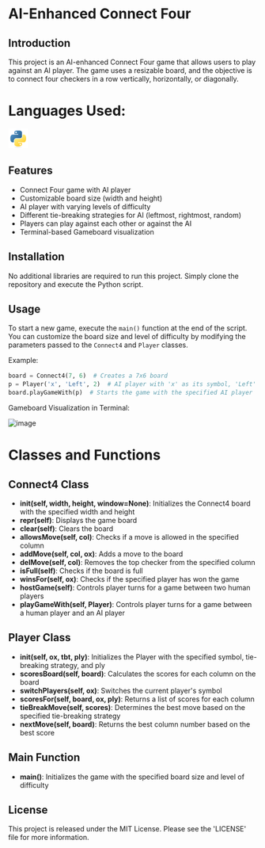 # AI-Enhanced Connect Four

## Introduction
This project is an AI-enhanced Connect Four game that allows users to play against an AI player. The game uses a resizable board, and the objective is to connect four checkers in a row vertically, horizontally, or diagonally.

# Languages Used:
<p align="left"> <a href="https://www.python.org" target="_blank" rel="noreferrer"> <img src="https://raw.githubusercontent.com/devicons/devicon/master/icons/python/python-original.svg" alt="python" width="40" height="40"/> </a> </p>

## Features
- Connect Four game with AI player
- Customizable board size (width and height)
- AI player with varying levels of difficulty
- Different tie-breaking strategies for AI (leftmost, rightmost, random)
- Players can play against each other or against the AI
- Terminal-based Gameboard visualization

## Installation
No additional libraries are required to run this project. Simply clone the repository and execute the Python script.

## Usage
To start a new game, execute the `main()` function at the end of the script. You can customize the board size and level of difficulty by modifying the parameters passed to the `Connect4` and `Player` classes.

Example:
```python
board = Connect4(7, 6)  # Creates a 7x6 board
p = Player('x', 'Left', 2)  # AI player with 'x' as its symbol, 'Left' tie-breaking strategy, and ply of 2
board.playGameWith(p)  # Starts the game with the specified AI player
```
Gameboard Visualization in Terminal:

<img width="155" alt="image" src="https://user-images.githubusercontent.com/111834642/227357116-63c6337c-1f5e-47f5-9cc7-a107cb0fbcfc.png">

# Classes and Functions

## Connect4 Class

- <strong>__init__(self, width, height, window=None)</strong>: Initializes the Connect4 board with the specified width and height
- <strong>__repr__(self)</strong>: Displays the game board
- <strong>clear(self)</strong>: Clears the board
- <strong>allowsMove(self, col)</strong>: Checks if a move is allowed in the specified column
- <strong>addMove(self, col, ox)</strong>: Adds a move to the board
- <strong>delMove(self, col)</strong>: Removes the top checker from the specified column
- <strong>isFull(self)</strong>: Checks if the board is full
- <strong>winsFor(self, ox)</strong>: Checks if the specified player has won the game
- <strong>hostGame(self)</strong>: Controls player turns for a game between two human players
- <strong>playGameWith(self, Player)</strong>: Controls player turns for a game between a human player and an AI player

## Player Class

- <strong>__init__(self, ox, tbt, ply)</strong>: Initializes the Player with the specified symbol, tie-breaking strategy, and ply
- <strong>scoresBoard(self, board)</strong>: Calculates the scores for each column on the board
- <strong>switchPlayers(self, ox)</strong>: Switches the current player's symbol
- <strong>scoresFor(self, board, ox, ply)</strong>: Returns a list of scores for each column
- <strong>tieBreakMove(self, scores)</strong>: Determines the best move based on the specified tie-breaking strategy
- <strong>nextMove(self, board)</strong>: Returns the best column number based on the best score

## Main Function

- <strong>main()</strong>: Initializes the game with the specified board size and level of difficulty

## License

This project is released under the MIT License. Please see the 'LICENSE' file for more information.
